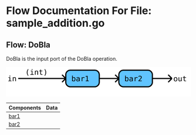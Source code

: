# Flow Documentation For File: sample_addition.go

## Flow: DoBla
DoBla is the input port of the DoBla operation.

![Flow: DoBla](./DoBla.svg)

Components | Data
---------- | -----
[bar1](./sample_addition.go#L24) | 
[bar2](./sample_addition.go#L29) | 

